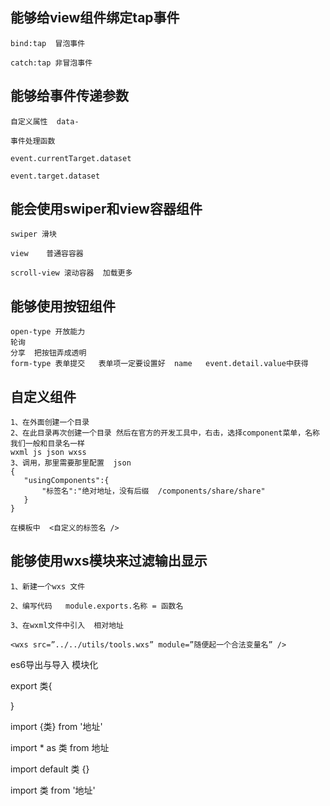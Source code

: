 ## 能够给view组件绑定tap事件
```
bind:tap  冒泡事件

catch:tap 非冒泡事件
```
## 能够给事件传递参数
```
自定义属性  data-

事件处理函数

event.currentTarget.dataset

event.target.dataset
```
## 能会使用swiper和view容器组件
```
swiper 滑块

view    普通容容器

scroll-view 滚动容器  加载更多
```
## 能够使用按钮组件
```
open-type 开放能力 
轮询
分享  把按钮弄成透明
form-type 表单提交   表单项一定要设置好  name   event.detail.value中获得 
```
## 自定义组件

```
1、在外面创建一个目录
2、在此目录再次创建一个目录 然后在官方的开发工具中，右击，选择component菜单，名称我们一般和目录名一样
wxml js json wxss
3、调用，那里需要那里配置  json
{
   "usingComponents":{
       "标签名":"绝对地址，没有后缀  /components/share/share"
   }
}

在模板中  <自定义的标签名 />
```

## 能够使用wxs模块来过滤输出显示

```
1、新建一个wxs 文件

2、编写代码   module.exports.名称 = 函数名

3、在wxml文件中引入  相对地址

<wxs src=”../../utils/tools.wxs” module=”随便起一个合法变量名” />
```


es6导出与导入  模块化

export 类{

}

import {类} from '地址'

import * as 类 from 地址



import  default 类 {}

import 类  from '地址'











